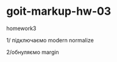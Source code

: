 # goit-markup-hw-03
homework3


1/ підключаємо modern normalize

<link rel="stylesheet" href="https://cdn.jsdelivr.net/npm/modern-normalize@1.1.0/modern-normalize.min.css">

2/обнуляємо margin
